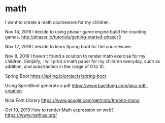 # math

I want to create a math courseware for my children.

Nov 14, 2019
I decide to using phaser game engine build the counting games.
http://phaser.io/tutorials/getting-started-phaser3

Nov 12, 2019
I decide to learn Spring boot for the coursewave.

Nov 8, 2019
I haven't found a solution to render math exercise for my children.
Simplify, I will print a math paper for my children everyday, such as addition, and substraction in the range of 0 to 10.

Spring Boot
https://spring.io/projects/spring-boot

Using SprintBoot generate a pdf
https://www.baeldung.com/java-pdf-creation

Nice Font Library
https://www.google.com/get/noto/#mono-mono

Oct 10, 2019
How to render Math expression on web?
https://www.mathjax.org/

